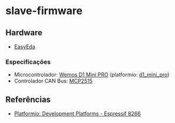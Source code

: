 # slave-firmware

## Hardware

* [EasyEda](https://easyeda.com/editor#id=7732b4349d4646e5ac3e3764baabef0e)

### Especificações

* Microcontrolador: [Wemos D1 Mini PRO](https://www.wemos.cc/en/latest/d1/d1_mini_pro.html) (platformio: [d1_mini_pro](https://docs.platformio.org/en/latest/boards/espressif8266/d1_mini_pro.html?highlight=d1_mini_pro))
* Controlador CAN Bus: [MCP2515](https://www.microchip.com/wwwproducts/en/en010406)

## Referências

* [Platformio: Development Platforms - Espressif 8266](https://docs.platformio.org/en/latest/platforms/espressif8266.html)
